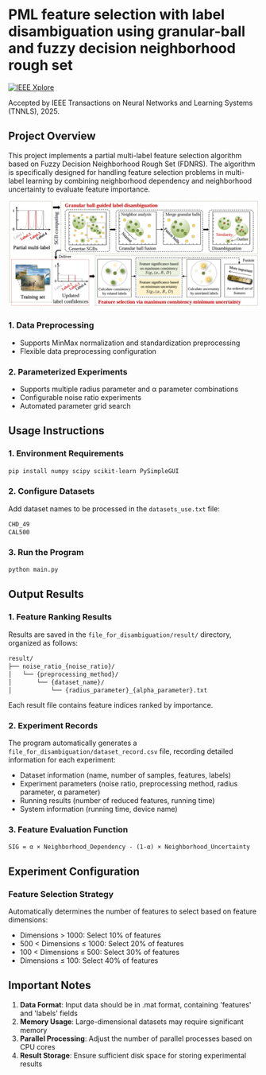 # PML feature selection with label disambiguation using granular-ball and fuzzy decision neighborhood rough set

[![IEEE Xplore](https://img.shields.io/badge/IEEE%20Xplore-View%20Paper-blue?style=for-the-badge&logo=ieee)](https://ieeexplore.ieee.org/document/11215838)

Accepted by IEEE Transactions on Neural Networks and Learning Systems (TNNLS), 2025.

## Project Overview

This project implements a partial multi-label feature selection algorithm based on Fuzzy Decision Neighborhood Rough Set (FDNRS). The algorithm is specifically designed for handling feature selection problems in multi-label learning by combining neighborhood dependency and neighborhood uncertainty to evaluate feature importance.

![1757467612101](image/README/1757467612101.png)

### 1. Data Preprocessing

- Supports MinMax normalization and standardization preprocessing
- Flexible data preprocessing configuration

### 2. Parameterized Experiments

- Supports multiple radius parameter and α parameter combinations
- Configurable noise ratio experiments
- Automated parameter grid search

## Usage Instructions

### 1. Environment Requirements

```bash
pip install numpy scipy scikit-learn PySimpleGUI
```

### 2. Configure Datasets

Add dataset names to be processed in the `datasets_use.txt` file:

```
CHD_49
CAL500
```

### 3. Run the Program

```bash
python main.py
```

## Output Results

### 1. Feature Ranking Results

Results are saved in the `file_for_disambiguation/result/` directory, organized as follows:

```
result/
├── noise_ratio_{noise_ratio}/
│   └── {preprocessing_method}/
│       └── {dataset_name}/
│           └── {radius_parameter}_{alpha_parameter}.txt
```

Each result file contains feature indices ranked by importance.

### 2. Experiment Records

The program automatically generates a `file_for_disambiguation/dataset_record.csv` file, recording detailed information for each experiment:

- Dataset information (name, number of samples, features, labels)
- Experiment parameters (noise ratio, preprocessing method, radius parameter, α parameter)
- Running results (number of reduced features, running time)
- System information (running time, device name)

### 3. Feature Evaluation Function

```
SIG = α × Neighborhood_Dependency - (1-α) × Neighborhood_Uncertainty
```

## Experiment Configuration

### Feature Selection Strategy

Automatically determines the number of features to select based on feature dimensions:

- Dimensions > 1000: Select 10% of features
- 500 < Dimensions ≤ 1000: Select 20% of features
- 100 < Dimensions ≤ 500: Select 30% of features
- Dimensions ≤ 100: Select 40% of features

## Important Notes

1. **Data Format**: Input data should be in .mat format, containing 'features' and 'labels' fields
2. **Memory Usage**: Large-dimensional datasets may require significant memory
3. **Parallel Processing**: Adjust the number of parallel processes based on CPU cores
4. **Result Storage**: Ensure sufficient disk space for storing experimental results
